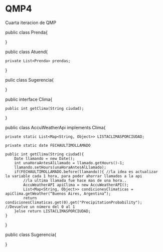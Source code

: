 # QMP4
Cuarta iteracion de QMP

public class Prenda{
	
}

public class Atuend{

	private List<Prenda> prendas;
}

pulic class Sugerencia{
	
}

public interface Clima{

	public int getClima(String ciudad);
}

public class AccuWeatherApi implements Clima{

	private static List<Map<String, Object>> LISTACLIMASPORCIUDAD;

	private static date FECHAULTIMOLLAMADO

	public int getClima(String ciudad){
		Date llamando = new Date();
		int unaHoraAntesAlLlamado = llamado.getHours()-1; 
		llamando.setHours(unaHoraAntesAlLlamado);
		if(FECHAULTIMOLLAMADO.before(llamando)){ //la idea es actualizar la variable cada 1 hora, para poder ahorrar llamados a la api 
			//la ultima llamada fue hace mas de una hora.. 
			AccuWeatherAPI apiClima = new AccuWeatherAPI();
			List<Map<String, Object>> condicionesClimaticas = apiClima.getWeather(“Buenos Aires, Argentina”);  
			return condicionesClimaticas.get(0).get("PrecipitationProbability"); //Devuelve un número del 0 al 1
		}else return LISTACLIMASPORCIUDAD;
	}	
}

public class Sugerencia{
	
}
